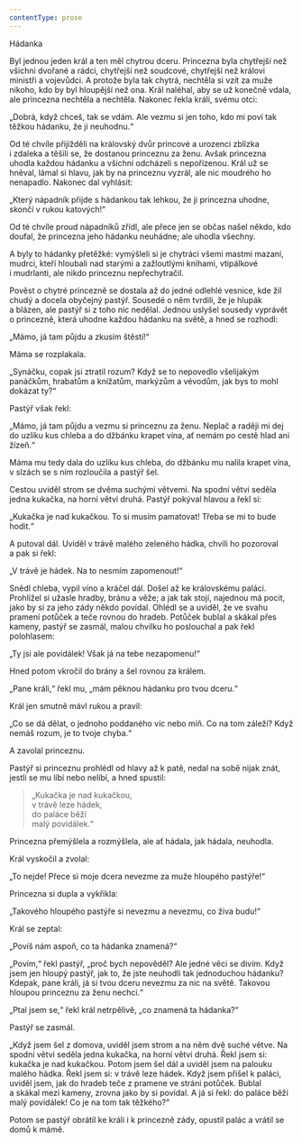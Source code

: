 ```yaml
---
contentType: prose
---
```


Hádanka

  

Byl jednou jeden král a ten měl chytrou dceru. Princezna byla chytřejší než všichni dvořané a rádci, chytřejší než soudcové, chytřejší než královi ministři a vojevůdci. A protože byla tak chytrá, nechtěla si vzít za muže nikoho, kdo by byl hloupější než ona. Král naléhal, aby se už konečně vdala, ale princezna nechtěla a nechtěla. Nakonec řekla králi, svému otci:

„Dobrá, když chceš, tak se vdám. Ale vezmu si jen toho, kdo mi poví tak těžkou hádanku, že ji neuhodnu.“

Od té chvíle přijížděli na královský dvůr princové a urozenci zblízka i zdaleka a těšili se, že dostanou princeznu za ženu. Avšak princezna uhodla každou hádanku a všichni odcházeli s nepořízenou. Král už se hněval, lámal si hlavu, jak by na princeznu vyzrál, ale nic moudrého ho nenapadlo. Nakonec dal vyhlásit:

„Který nápadník přijde s hádankou tak lehkou, že ji princezna uhodne, skončí v rukou katových!“

Od té chvíle proud nápadníků zřídl, ale přece jen se občas našel někdo, kdo doufal, že princezna jeho hádanku neuhádne; ale uhodla všechny.

A byly to hádanky přetěžké: vymýšleli si je chytráci všemi mastmi mazaní, mudrci, kteří hloubali nad starými a zažloutlými knihami, vtipálkové i mudrlanti, ale nikdo princeznu nepřechytračil.

Pověst o chytré princezně se dostala až do jedné odlehlé vesnice, kde žil chudý a docela obyčejný pastýř. Sousedé o něm tvrdili, že je hlupák a blázen, ale pastýř si z toho nic nedělal. Jednou uslyšel sousedy vyprávět o princezně, která uhodne každou hádanku na světě, a hned se rozhodl:

„Mámo, já tam půjdu a zkusím štěstí!“

Máma se rozplakala.

„Synáčku, copak jsi ztratil rozum? Když se to nepovedlo všelijakým panáčkům, hrabatům a knížatům, markýzům a vévodům, jak bys to mohl dokázat ty?“

Pastýř však řekl:

„Mámo, já tam půjdu a vezmu si princeznu za ženu. Neplač a raději mi dej do uzlíku kus chleba a do džbánku krapet vína, ať nemám po cestě hlad ani žízeň.“

Máma mu tedy dala do uzlíku kus chleba, do džbánku mu nalila krapet vína, v slzách se s ním rozloučila a pastýř šel.

Cestou uviděl strom se dvěma suchými větvemi. Na spodní větvi seděla jedna kukačka, na horní větvi druhá. Pastýř pokýval hlavou a řekl si:

„Kukačka je nad kukačkou. To si musím pamatovat! Třeba se mi to bude hodit.“

A putoval dál. Uviděl v trávě malého zeleného hádka, chvíli ho pozoroval a pak si řekl:

„V trávě je hádek. Na to nesmím zapomenout!“

Snědl chleba, vypil víno a kráčel dál. Došel až ke královskému paláci. Prohlížel si užasle hradby, bránu a věže; a jak tak stojí, najednou má pocit, jako by si za jeho zády někdo povídal. Ohlédl se a uviděl, že ve svahu pramení potůček a teče rovnou do hradeb. Potůček bublal a skákal přes kameny, pastýř se zasmál, malou chvilku ho poslouchal a pak řekl polohlasem:

„Ty jsi ale povídálek! Však já na tebe nezapomenu!“

Hned potom vkročil do brány a šel rovnou za králem.

„Pane králi,“ řekl mu, „mám pěknou hádanku pro tvou dceru.“

Král jen smutně mávl rukou a pravil:

„Co se dá dělat, o jednoho poddaného víc nebo míň. Co na tom záleží? Když nemáš rozum, je to tvoje chyba.“

A zavolal princeznu.

Pastýř si princeznu prohlédl od hlavy až k patě, nedal na sobě nijak znát, jestli se mu líbí nebo nelíbí, a hned spustil:

> „Kukačka je nad kukačkou,  
> v trávě leze hádek,  
> do paláce běží  
> malý povídálek.“

Princezna přemýšlela a rozmýšlela, ale ať hádala, jak hádala, neuhodla.

Král vyskočil a zvolal:

„To nejde! Přece si moje dcera nevezme za muže hloupého pastýře!“

Princezna si dupla a vykřikla:

„Takového hloupého pastýře si nevezmu a nevezmu, co živa budu!“

Král se zeptal:

„Povíš nám aspoň, co ta hádanka znamená?“

„Povím,“ řekl pastýř, „proč bych nepověděl? Ale jedné věci se divím. Když jsem jen hloupý pastýř, jak to, že jste neuhodli tak jednoduchou hádanku? Kdepak, pane králi, já si tvou dceru nevezmu za nic na světě. Takovou hloupou princeznu za ženu nechci.“

„Ptal jsem se,“ řekl král netrpělivě, „co znamená ta hádanka?“

Pastýř se zasmál.

„Když jsem šel z domova, uviděl jsem strom a na něm dvě suché větve. Na spodní větvi seděla jedna kukačka, na horní větvi druhá. Řekl jsem si: kukačka je nad kukačkou. Potom jsem šel dál a uviděl jsem na palouku malého hádka. Řekl jsem si: v trávě leze hádek. Když jsem přišel k paláci, uviděl jsem, jak do hradeb teče z pramene ve stráni potůček. Bublal a skákal mezi kameny, zrovna jako by si povídal. A já si řekl: do paláce běží malý povídálek! Co je na tom tak těžkého?“

Potom se pastýř obrátil ke králi i k princezně zády, opustil palác a vrátil se domů k mámě.

